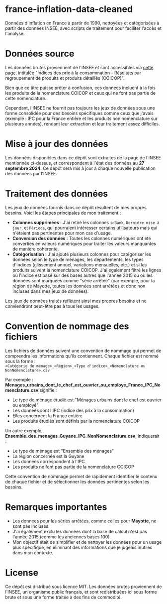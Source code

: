 # france-inflation-data-cleaned
Données d'inflation en France à partir de 1990, nettoyées et catégorisées à partir des données INSEE, avec scripts de traitement pour faciliter l'accès et l'analyse.


# Données source

Les données brutes proviennent de l'INSEE et sont accessibles via [cette page](https://www.insee.fr/fr/statistiques/series/102342213), intitulée "Indices des prix à la consommation - Résultats par regroupement de produits et produits détaillés (COICOP)". 

Bien que ce titre puisse prêter à confusion, ces données incluent à la fois les produits de la nomenclature COICOP et ceux qui ne font pas partie de cette nomenclature. 

Cependant, l'INSEE ne fournit pas toujours les jeux de données sous une forme consolidée pour des besoins spécifiques comme ceux que j'avais (exemple : IPC pour la France entière et les produits non nomenclature sur plusieurs années), rendant leur extraction et leur traitement assez difficiles.

# Mise à jour des données

Les données disponibles dans ce dépôt sont extraites de la page de l'INSEE mentionnée ci-dessus, et correspondent à l'état des données au **27 septembre 2024**. Ce dépôt sera mis à jour à chaque nouvelle publication des données par l'INSEE.

# Traitement des données

Les jeux de données fournis dans ce dépôt résultent de mes propres besoins. Voici les étapes principales de mon traitement :

- **Colonnes supprimées** : J'ai retiré les colonnes `idBank`, `Dernière mise à jour`, et `Période`, qui pourraient intéresser certains utilisateurs mais qui n'étaient pas pertinentes pour mon cas d'usage.
- **Conversion des données** : Toutes les colonnes numériques ont été converties en valeurs numériques pour traiter les valeurs manquantes de manière cohérente.
- **Catégorisation** : J'ai ajouté plusieurs colonnes pour catégoriser les données selon le type de ménages, les départements, les types d'indices (glissement annuel, variations mensuelles, etc.) et si les produits suivent la nomenclature COICOP. J'ai également filtré les lignes où l'indice est basé sur des bases autres que l'année 2015 ou où les données sont marquées comme "série arrêtée" (par exemple, pour la région de Mayotte, toutes les données sont arrêtées et donc non incluses dans mes jeux de données).

Les jeux de données traités reflètent ainsi mes propres besoins et ne conviendront peut-être pas à tous les usages.

# Convention de nommage des fichiers

Les fichiers de données suivent une convention de nommage qui permet de comprendre les informations qu'ils contiennent. Chaque fichier est nommé sous la forme :  
`<Catégorie de ménage>_<Région>_<Type d'indice>_<Nomenclature ou NonNomenclature>.csv`

Par exemple :  
**Menages_urbains_dont_le_chef_est_ouvrier_ou_employe_France_IPC_Nomenclature.csv** signifie :
- Le type de ménage étudié est "Ménages urbains dont le chef est ouvrier ou employé"
- Les données sont l'IPC (indice des prix à la consommation)
- Elles concernent la France entière
- Les produits étudiés sont définis par la nomenclature COICOP

Un autre exemple, **Ensemble_des_menages_Guyane_IPC_NonNomenclature.csv**, indiquerait :
- Le type de ménage est "Ensemble des ménages"
- La région concernée est la Guyane
- Les données correspondent à l'IPC
- Les produits ne font pas partie de la nomenclature COICOP

Cette convention de nommage permet de rapidement identifier le contenu de chaque fichier et de sélectionner les données pertinentes selon les besoins.

# Remarques importantes

- Les données pour les séries arrêtées, comme celles pour **Mayotte**, ne sont pas incluses.
- J'ai également exclu les données dont la base de calcul n'est pas l'année 2015 (comme les anciennes bases 100).
- Mon objectif était de simplifier et de nettoyer les données pour un usage plus spécifique, en éliminant des informations que je jugeais inutiles dans mon contexte.

# License

Ce dépôt est distribué sous licence MIT. Les données brutes proviennent de l'INSEE, un organisme public français, et sont redistribuées ici sous forme brute et sous une forme traitée à des fins de commodité.
